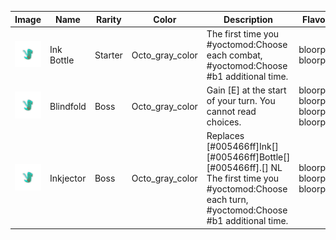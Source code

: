 | Image | Name | Rarity | Color | Description | Flavor |
| ----- | ---- | ------ | ----- | ----------- | ------ |
| ![](relics/InkBottle.png) | Ink Bottle | Starter | Octo_gray_color | The first time you #yoctomod:Choose each combat, #yoctomod:Choose #b1 additional time. | bloorp bloorp |
| ![](relics/Blindfold.png) | Blindfold | Boss | Octo_gray_color | Gain [E] at the start of your turn. You cannot read choices. | bloorp? bloorp. bloorp... bloorp? |
| ![](relics/Inkjector.png) | Inkjector | Boss | Octo_gray_color | Replaces [#005466ff]Ink[] [#005466ff]Bottle[][#005466ff].[] NL The first time you #yoctomod:Choose each turn, #yoctomod:Choose #b1 additional time. | bloorp. bloorp bloorp. |
